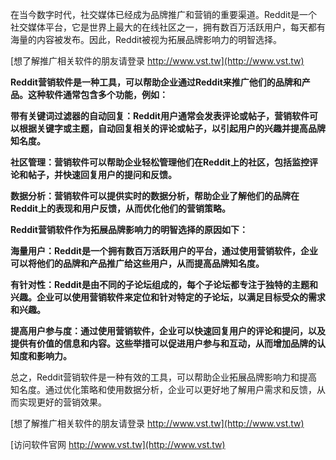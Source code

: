 在当今数字时代，社交媒体已经成为品牌推广和营销的重要渠道。Reddit是一个社交媒体平台，它是世界上最大的在线社区之一，拥有数百万活跃用户，每天都有海量的内容被发布。因此，Reddit被视为拓展品牌影响力的明智选择。

[想了解推广相关软件的朋友请登录 http://www.vst.tw](http://www.vst.tw)

**Reddit营销软件是一种工具，可以帮助企业通过Reddit来推广他们的品牌和产品。这种软件通常包含多个功能，例如：**

**带有关键词过滤器的自动回复：Reddit用户通常会发表评论或帖子，营销软件可以根据关键字或主题，自动回复相关的评论或帖子，以引起用户的兴趣并提高品牌知名度。**

**社区管理：营销软件可以帮助企业轻松管理他们在Reddit上的社区，包括监控评论和帖子，并快速回复用户的提问和反馈。**

**数据分析：营销软件可以提供实时的数据分析，帮助企业了解他们的品牌在Reddit上的表现和用户反馈，从而优化他们的营销策略。**

**Reddit营销软件作为拓展品牌影响力的明智选择的原因如下：**

**海量用户：Reddit是一个拥有数百万活跃用户的平台，通过使用营销软件，企业可以将他们的品牌和产品推广给这些用户，从而提高品牌知名度。**

**有针对性：Reddit是由不同的子论坛组成的，每个子论坛都专注于独特的主题和兴趣。企业可以使用营销软件来定位和针对特定的子论坛，以满足目标受众的需求和兴趣。**

**提高用户参与度：通过使用营销软件，企业可以快速回复用户的评论和提问，以及提供有价值的信息和内容。这些举措可以促进用户参与和互动，从而增加品牌的认知度和影响力。**

总之，Reddit营销软件是一种有效的工具，可以帮助企业拓展品牌影响力和提高知名度。通过优化策略和使用数据分析，企业可以更好地了解用户需求和反馈，从而实现更好的营销效果。

[想了解推广相关软件的朋友请登录 http://www.vst.tw](http://www.vst.tw)


[访问软件官网 http://www.vst.tw](http://www.vst.tw)
